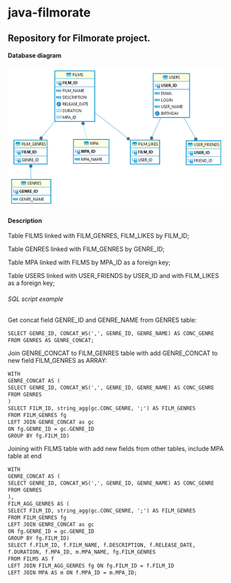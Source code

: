 # java-filmorate
## Repository for Filmorate project.

#### Database diagram
![diagram](dataBaseDiagram.png "filmorate diagram")

#### Description
Table FILMS linked with FILM_GENRES, FILM_LIKES by FILM_ID; 

Table GENRES linked with FILM_GENRES by GENRE_ID;

Table MPA linked with FILMS by MPA_ID as a foreign key;

Table USERS linked with USER_FRIENDS by USER_ID and with FILM_LIKES as a foreign key;



###### SQL script example

Get concat field GENRE_ID and GENRE_NAME from GENRES table:
```
SELECT GENRE_ID, CONCAT_WS(',', GENRE_ID, GENRE_NAME) AS CONC_GENRE
FROM GENRES AS GENRE_CONCAT;
```
Join GENRE_CONCAT to FILM_GENRES table with add GENRE_CONCAT to new field FILM_GENRES as ARRAY:
```
WITH 
GENRE_CONCAT AS (
SELECT GENRE_ID, CONCAT_WS(',', GENRE_ID, GENRE_NAME) AS CONC_GENRE
FROM GENRES
)
SELECT FILM_ID, string_agg(gc.CONC_GENRE, ';') AS FILM_GENRES
FROM FILM_GENRES fg 
LEFT JOIN GENRE_CONCAT as gc
ON fg.GENRE_ID = gc.GENRE_ID
GROUP BY fg.FILM_ID)
```
Joining with FILMS table with add new fields from other tables, include MPA table at end

```
WITH 
GENRE_CONCAT AS (
SELECT GENRE_ID, CONCAT_WS(',', GENRE_ID, GENRE_NAME) AS CONC_GENRE
FROM GENRES
),
FILM_AGG_GENRES AS (
SELECT FILM_ID, string_agg(gc.CONC_GENRE, ';') AS FILM_GENRES
FROM FILM_GENRES fg 
LEFT JOIN GENRE_CONCAT as gc
ON fg.GENRE_ID = gc.GENRE_ID
GROUP BY fg.FILM_ID)
SELECT f.FILM_ID, f.FILM_NAME, f.DESCRIPTION, f.RELEASE_DATE, f.DURATION, f.MPA_ID, m.MPA_NAME, fg.FILM_GENRES 
FROM FILMS AS f 
LEFT JOIN FILM_AGG_GENRES fg ON fg.FILM_ID = f.FILM_ID
LEFT JOIN MPA AS m ON f.MPA_ID = m.MPA_ID;
```